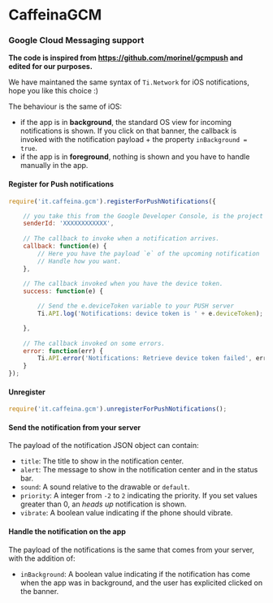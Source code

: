 # CaffeinaGCM

### Google Cloud Messaging support

**The code is inspired from https://github.com/morinel/gcmpush and edited for our purposes.**

We have maintaned the same syntax of `Ti.Network` for iOS notifications, hope you like this choice :)

The behaviour is the same of iOS: 

* if the app is in **background**, the standard OS view for incoming notifications is shown. If you click on that banner, the callback is invoked with the notification payload + the property `inBackground = true`.
* if the app is in **foreground**, nothing is shown and you have to handle manually in the app.

#### Register for Push notifications

```js
require('it.caffeina.gcm').registerForPushNotifications({

	// you take this from the Google Developer Console, is the project ID
	senderId: 'XXXXXXXXXXXX',
	
	// The callback to invoke when a notification arrives.
	callback: function(e) {
		// Here you have the payload `e` of the upcoming notification
		// Handle how you want.
	},
	
	// The callback invoked when you have the device token.
	success: function(e) {

		// Send the e.deviceToken variable to your PUSH server
		Ti.API.log('Notifications: device token is ' + e.deviceToken);

	},
	
	// The callback invoked on some errors.
	error: function(err) {
		Ti.API.error('Notifications: Retrieve device token failed', err);
	}
});
```

#### Unregister

```js
require('it.caffeina.gcm').unregisterForPushNotifications();
```

#### Send the notification from your server

The payload of the notification JSON object can contain:

* `title`: The title to show in the notification center.
* `alert`: The message to show in the notification center and in the status bar.
* `sound`: A sound relative to the drawable or `default`.
* `priority`: A integer from `-2` to `2` indicating the priority. If you set values greater than 0, an *heads up* notification is shown.
* `vibrate`: A boolean value indicating if the phone should vibrate.

#### Handle the notification on the app

The payload of the notifications is the same that comes from your server, with the addition of:

* `inBackground`: A boolean value indicating if the notification has come when the app was in background, and the user has explicited clicked on the banner.
